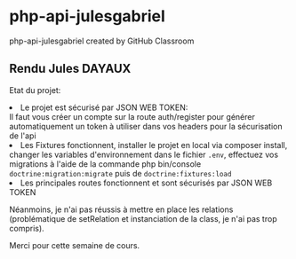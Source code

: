 # php-api-julesgabriel
php-api-julesgabriel created by GitHub Classroom

## Rendu Jules DAYAUX
Etat du projet:
<li>Le projet est sécurisé par JSON WEB TOKEN: <br>
Il faut vous créer un compte sur la route auth/register pour générer automatiquement un token à utiliser dans vos headers pour la sécurisation de l'api
</li>
<li>
 Les Fixtures fonctionnent, installer le projet en local via composer install, changer les variables d'environnement dans le fichier <code>.env</code>, effectuez vos migrations à l'aide de la commande php bin/console <code>doctrine:migration:migrate</code> puis de <code>doctrine:fixtures:load</code>
</li>
<li>
Les principales routes fonctionnent et sont sécurisés par JSON WEB TOKEN
</li>

Néanmoins, je n'ai pas réussis à mettre en place les relations (problématique de setRelation et instanciation de la class, je n'ai pas trop compris).

Merci pour cette semaine de cours.
